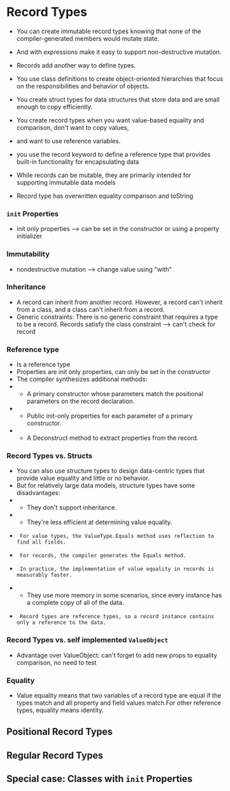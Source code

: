 # Record Types

- You can create immutable record types knowing that none of the compiler-generated members would mutate state.
- And with expressions make it easy to support non-destructive mutation.

- Records add another way to define types.
- You use class definitions to create object-oriented hierarchies that focus on the responsibilities and behavior of objects.
- You create struct types for data structures that store data and are small enough to copy efficiently.
- You create record types when you want value-based equality and comparison, don't want to copy values,
- and want to use reference variables.

- you use the record keyword to define a reference type that provides built-in functionality for encapsulating data
- While records can be mutable, they are primarily intended for supporting immutable data models

- Record type has overwritten equality comparison and toString

### `init` Properties

- init only properties --> can be set in the constructor or using a property initializer

### Immutability

- nondestructive mutation --> change value using "with"

### Inheritance

- A record can inherit from another record. However, a record can't inherit from a class, and a class can't inherit from a record.
- Generic constraints: There is no generic constraint that requires a type to be a record. Records satisfy the class constraint --> can't check for record

### Reference type

- Is a reference type
- Properties are init only properties, can only be set in the constructor
- The compiler synthesizes additional methods:
- - A primary constructor whose parameters match the positional parameters on the record declaration.
- - Public init-only properties for each parameter of a primary constructor.
- - A Deconstruct method to extract properties from the record.

### Record Types vs. Structs

- You can also use structure types to design data-centric types that provide value equality and little or no behavior.
- But for relatively large data models, structure types have some disadvantages:
- - They don't support inheritance.
- - They're less efficient at determining value equality.
-      For value types, the ValueType.Equals method uses reflection to find all fields.
-      For records, the compiler generates the Equals method.
-      In practice, the implementation of value equality in records is measurably faster.
- - They use more memory in some scenarios, since every instance has a complete copy of all of the data.
-      Record types are reference types, so a record instance contains only a reference to the data.

### Record Types vs. self implemented `ValueObject`

- Advantage over ValueObject: can't forget to add new props to equality comparison, no need to test

### Equality

- Value equality means that two variables of a record type are equal if the types match and all property and field values match.For other reference types, equality means identity.

## Positional Record Types

## Regular Record Types

## Special case: Classes with `init` Properties
